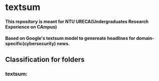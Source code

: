 # textsum

#### This repository is meant for NTU URECA(Undergraduates Research Experience on CAmpus)
#### Based on Google's textsum model to genereate headlines for domain-specific(cybersecurity) news.

## Classification for folders
### textsum: 
